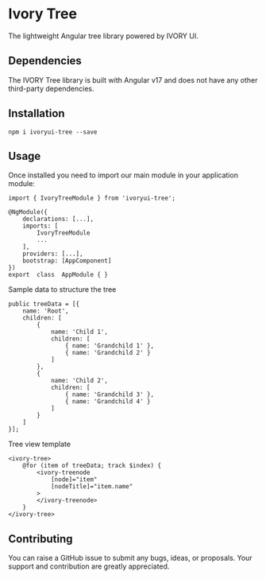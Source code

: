 # Ivory Tree

The lightweight Angular tree library powered by IVORY UI.

## Dependencies

The IVORY Tree library is built with Angular v17 and does not have any other third-party dependencies.

## Installation
```
npm i ivoryui-tree --save
```  

## Usage

Once installed you need to import our main module in your application module:
```
import { IvoryTreeModule } from 'ivoryui-tree';

@NgModule({
	declarations: [...],
	imports: [
		IvoryTreeModule
		...
	],
	providers: [...],
	bootstrap: [AppComponent]
})
export  class  AppModule { }
```

Sample data to structure the tree
```
public treeData = [{
	name: 'Root',
	children: [
		{
			name: 'Child 1',
		    children: [
				{ name: 'Grandchild 1' },
				{ name: 'Grandchild 2' }
			]
		},
		{
			name: 'Child 2',
			children: [
				{ name: 'Grandchild 3' },
				{ name: 'Grandchild 4' }
			]
		}
	]
}];
```

Tree view template
```
<ivory-tree>
	@for (item of treeData; track $index) {
		<ivory-treenode
			[node]="item"
			[nodeTitle]="item.name"
		>
		</ivory-treenode>
	}
</ivory-tree>
```


## Contributing

You can raise a GitHub issue to submit any bugs, ideas, or proposals. Your support and contribution are greatly appreciated.

